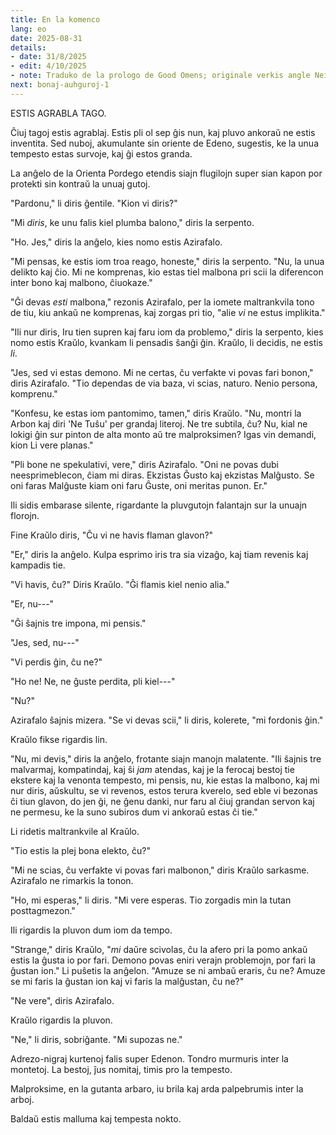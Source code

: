 ```yaml
---
title: En la komenco
lang: eo
date: 2025-08-31
details:
- date: 31/8/2025
- edit: 4/10/2025
- note: Traduko de la prologo de Good Omens; originale verkis angle Neil Gaiman kaj Terry Pratchett en 1990.
next: bonaj-auhguroj-1
---
```


ESTIS AGRABLA TAGO.

Ĉiuj tagoj estis agrablaj. Estis pli ol sep ĝis nun, kaj pluvo ankoraŭ ne estis inventita. Sed nuboj, akumulante sin oriente de Edeno, sugestis, ke la unua tempesto estas survoje, kaj ĝi estos granda.

La anĝelo de la Orienta Pordego etendis siajn flugilojn super sian kapon por protekti sin kontraŭ la unuaj gutoj.

"Pardonu," li diris ĝentile. "Kion vi diris?"

"Mi *diris*, ke unu falis kiel plumba balono," diris la serpento.

"Ho. Jes," diris la anĝelo, kies nomo estis Azirafalo.

"Mi pensas, ke estis iom troa reago, honeste," diris la serpento. "Nu, la unua delikto kaj ĉio. Mi ne komprenas, kio estas tiel malbona pri scii la diferencon inter bono kaj malbono, ĉiuokaze."

"Ĝi devas *esti* malbona," rezonis Azirafalo, per la iomete maltrankvila tono de tiu, kiu ankaŭ ne komprenas, kaj zorgas pri tio, "alie *vi* ne estus implikita."

"Ili nur diris, Iru tien supren kaj faru iom da problemo," diris la serpento, kies nomo estis Kraŭlo, kvankam li pensadis ŝanĝi ĝin. Kraŭlo, li decidis, ne estis *li*.

"Jes, sed vi estas demono. Mi ne certas, ĉu verfakte vi povas fari bonon," diris Azirafalo. "Tio dependas de via baza, vi scias, naturo. Nenio persona, komprenu."

"Konfesu, ke estas iom pantomimo, tamen," diris Kraŭlo. "Nu, montri la Arbon kaj diri 'Ne Tuŝu' per grandaj literoj. Ne tre subtila, ĉu? Nu, kial ne lokigi ĝin sur pinton de alta monto aŭ tre malproksimen? Igas vin demandi, kion Li vere planas."

"Pli bone ne spekulativi, vere," diris Azirafalo. "Oni ne povas dubi neesprimeblecon, ĉiam mi diras. Ekzistas Ĝusto kaj ekzistas Malĝusto. Se oni faras Malĝuste kiam oni faru Ĝuste, oni meritas punon. Er."

Ili sidis embarase silente, rigardante la pluvgutojn falantajn sur la unuajn florojn.

Fine Kraŭlo diris, "Ĉu vi ne havis flaman glavon?"

"Er," diris la anĝelo. Kulpa esprimo iris tra sia vizaĝo, kaj tiam revenis kaj kampadis tie.

"Vi havis, ĉu?" Diris Kraŭlo. "Ĝi flamis kiel nenio alia."

"Er, nu---"

"Ĝi ŝajnis tre impona, mi pensis."

"Jes, sed, nu---"

"Vi perdis ĝin, ĉu ne?"

"Ho ne! Ne, ne ĝuste perdita, pli kiel---"

"Nu?"

Azirafalo ŝajnis mizera. "Se vi devas scii," li diris, kolerete, "mi fordonis ĝin."

Kraŭlo fikse rigardis lin.

"Nu, mi devis," diris la anĝelo, frotante siajn manojn malatente. "Ili ŝajnis tre malvarmaj, kompatindaj, kaj ŝi *jam* atendas, kaj je la ferocaj bestoj tie ekstere kaj la venonta tempesto, mi pensis, nu, kie estas la malbono, kaj mi nur diris, aŭskultu, se vi revenos, estos terura kverelo, sed eble vi bezonas ĉi tiun glavon, do jen ĝi, ne ĝenu danki, nur faru al ĉiuj grandan servon kaj ne permesu, ke la suno subiros dum vi ankoraŭ estas ĉi tie."

Li ridetis maltrankvile al Kraŭlo.

"Tio estis la plej bona elekto, ĉu?"

"Mi ne scias, ĉu verfakte vi povas fari malbonon," diris Kraŭlo sarkasme. Azirafalo ne rimarkis la tonon.

"Ho, mi esperas," li diris. "Mi vere esperas. Tio zorgadis min la tutan posttagmezon."

Ili rigardis la pluvon dum iom da tempo.

"Strange," diris Kraŭlo, "*mi* daŭre scivolas, ĉu la afero pri la pomo ankaŭ estis la ĝusta io por fari. Demono povas eniri verajn problemojn, por fari la ĝustan ion." Li puŝetis la anĝelon. "Amuze se ni ambaŭ eraris, ĉu ne? Amuze se mi faris la ĝustan ion kaj vi faris la malĝustan, ĉu ne?"

"Ne vere", diris Azirafalo.

Kraŭlo rigardis la pluvon.

"Ne," li diris, sobriĝante. "Mi supozas ne."

Adrezo-nigraj kurtenoj falis super Edenon. Tondro murmuris inter la montetoj. La bestoj, ĵus nomitaj, timis pro la tempesto.

Malproksime, en la gutanta arbaro, iu brila kaj arda palpebrumis inter la arboj.

Baldaŭ estis malluma kaj tempesta nokto.
